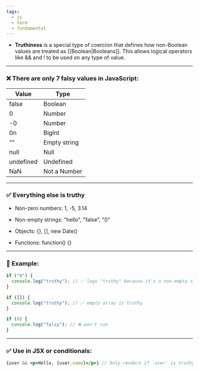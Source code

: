 ```yaml
---
tags:
  - js
  - term
  - fundamental
---
```


- **Truthiness** is a special type of coercion that defines how non-Boolean values are treated as [[Boolean|Booleans]]. This allows logical operators like && and ! to be used on any type of value.

---

### **❌ There are only 7 falsy values in JavaScript:**

|**Value**|**Type**|
|---|---|
|false|Boolean|
|0|Number|
|-0|Number|
|0n|BigInt|
|""|Empty string|
|null|Null|
|undefined|Undefined|
|NaN|Not a Number|

---

### **✅ Everything else is truthy**

- Non-zero numbers: 1, -5, 3.14
    
- Non-empty strings: "hello", "false", "0"
    
- Objects: {}, [], new Date()
    
- Functions: function() {}
    

---

### **🧪 Example:**

```js
if ("0") {
  console.log("truthy"); // ✅ logs "truthy" because it's a non-empty string
}

if ([]) {
  console.log("truthy"); // ✅ empty array is truthy
}

if (0) {
  console.log("falsy"); // ❌ won't run
}
```

---

### **✅ Use in JSX or conditionals:**

```jsx
{user && <p>Hello, {user.name}</p>} // Only renders if `user` is truthy
```